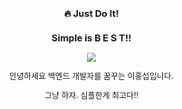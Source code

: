 <div align="center">
<h3>🔥 Just Do It!</h3>
 <h3> Simple is B E S T!! </h3>
<p><a href="https://velog.io/@hongxeob/" target="_blank"><img src="https://img.shields.io/badge/BLOG-3178C6?style=flat&logo=Fireship&logoColor=white"/></a></p>
<p>안녕하세요 백엔드 개발자를 꿈꾸는 이홍섭입니다.</p>
<p> 그냥 하자. 심플한게 최고다!!</p>


<!--
**hongxeob/hongxeob** is a ✨ _special_ ✨ repository because its `README.md` (this file) appears on your GitHub profile.

Here are some ideas to get you started:

- 🔭 I’m currently working on ...
- 🌱 I’m currently learning ...
- 👯 I’m looking to collaborate on ...
- 🤔 I’m looking for help with ...
- 💬 Ask me about ...
- 📫 How to reach me: ...
- 😄 Pronouns: ...
- ⚡ Fun fact: ...
-->
